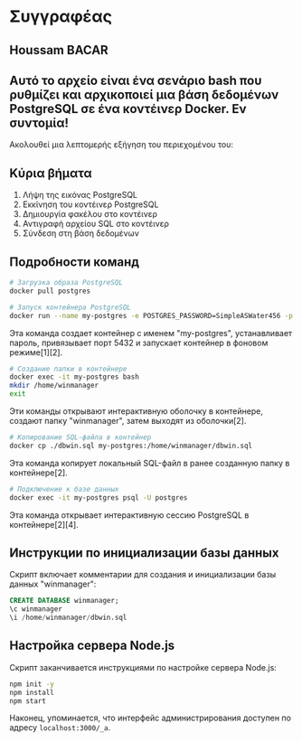 # Συγγραφέας
Houssam BACAR
--
Αυτό το αρχείο είναι ένα σενάριο bash που ρυθμίζει και αρχικοποιεί μια βάση δεδομένων PostgreSQL σε ένα κοντέινερ Docker. Εν συντομία!
--
Ακολουθεί μια λεπτομερής εξήγηση του περιεχομένου του:

## Κύρια βήματα

1. Λήψη της εικόνας PostgreSQL
2. Εκκίνηση του κοντέινερ PostgreSQL
3. Δημιουργία φακέλου στο κοντέινερ
4. Αντιγραφή αρχείου SQL στο κοντέινερ
5. Σύνδεση στη βάση δεδομένων

## Подробности команд

```bash
# Загрузка образа PostgreSQL
docker pull postgres

# Запуск контейнера PostgreSQL
docker run --name my-postgres -e POSTGRES_PASSWORD=SimpleASWater456 -p 5432:5432 -d postgres
```
Эта команда создает контейнер с именем "my-postgres", устанавливает пароль, привязывает порт 5432 и запускает контейнер в фоновом режиме[1][2].

```bash
# Создание папки в контейнере
docker exec -it my-postgres bash
mkdir /home/winmanager
exit
```
Эти команды открывают интерактивную оболочку в контейнере, создают папку "winmanager", затем выходят из оболочки[2].

```bash
# Копирование SQL-файла в контейнер
docker cp ./dbwin.sql my-postgres:/home/winmanager/dbwin.sql
```
Эта команда копирует локальный SQL-файл в ранее созданную папку в контейнере[2].

```bash
# Подключение к базе данных
docker exec -it my-postgres psql -U postgres
```
Эта команда открывает интерактивную сессию PostgreSQL в контейнере[2][4].

## Инструкции по инициализации базы данных

Скрипт включает комментарии для создания и инициализации базы данных "winmanager":

```sql
CREATE DATABASE winmanager;
\c winmanager
\i /home/winmanager/dbwin.sql
```

## Настройка сервера Node.js

Скрипт заканчивается инструкциями по настройке сервера Node.js:

```bash
npm init -y
npm install
npm start
```

Наконец, упоминается, что интерфейс администрирования доступен по адресу `localhost:3000/_a`.
